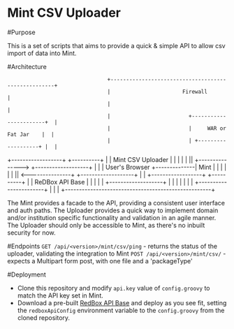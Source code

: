 Mint CSV Uploader
===========================

#Purpose

This is a set of scripts that aims to provide a quick & simple API to allow csv import of data into Mint. 

#Architecture



                                    +----------------------------------------------------+
                                    |                       Firewall                     |
                                    |                                                    |
                                    |                         +-----------------------+  |
                                    |                         |     WAR or Fat Jar    |  |
                                    |                         | +-------------------+ |  |
  +------------------+             +----------+               | | Mint CSV Uploader | |  |
  |                  |             ||         +---------------> +-------------------+ |  |
  |  User's Browser  +--------------|  Mint   |               |                       |  |
  |                  |             ||         <---------------+ +-------------------+ |  |
  +------------------+             +----------+               | | ReDBox API Base   | |  |
                                    |                         | +-------------------+ |  |
                                    |                         |                       |  |
                                    |                         +-----------------------+  |
                                    |                                                    |
                                    +----------------------------------------------------+



The Mint provides a facade to the API, providing a consistent user interface and auth paths. The Uploader provides a quick way to implement domain and/or institution specific functionality and validation in an agile manner. The Uploader should only be accessible to Mint, as there's no inbuilt security for now.

#Endpoints
`GET /api/<version>/mint/csv/ping` - returns the status of the uploader, validating the integration to Mint
`POST /api/<version>/mint/csv/` - expects a Multipart form post, with one file and a 'packageType'

#Deployment

* Clone this repository and modify `api.key` value of `config.groovy` to match the API key set in Mint.
* Download a pre-built [RedBox API Base](https://github.com/redbox-mint-contrib/redbox-api-base) and deploy as you see fit, setting the `redboxApiConfig` environment variable to the `config.groovy` from the cloned repository.

